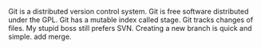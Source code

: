Git is a distributed version control system.
Git is free software distributed under the GPL.
Git has a mutable index called stage.
Git tracks changes of files.
My stupid boss still prefers SVN.
Creating a new branch is quick and simple.
add merge.